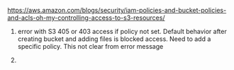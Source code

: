 https://aws.amazon.com/blogs/security/iam-policies-and-bucket-policies-and-acls-oh-my-controlling-access-to-s3-resources/

1) error with S3 405 or 403 access if policy not set. Default behavior after creating bucket and adding files is blocked access. Need to add a specific policy. This not clear from error message

2) 
